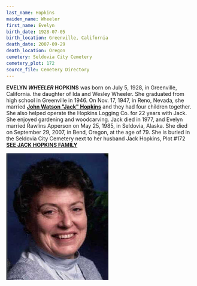 ```yaml
---
last_name: Hopkins
maiden_name: Wheeler
first_name: Evelyn
birth_date: 1928-07-05
birth_location: Greenville, California
death_date: 2007-09-29
death_location: Oregon
cemetery: Seldovia City Cemetery
cemetery_plot: 172
source_file: Cemetery Directory
---
```


**EVELYN *WHEELER* HOPKINS** was born on July 5, 1928, in Greenville,
California. the daughter of Ida and Wesley Wheeler. She graduated from
high school in Greenville in 1946. On Nov. 17, 1947, in Reno, Nevada, she married [**John Watson "Jack" Hopkins**](./Hopkins_Jack_Watson.md) and they
had four children together. She also helped operate the Hopkins Logging
Co. for 22 years with Jack. She enjoyed gardening and woodcarving. Jack
died in 1977, and Evelyn married Rawlins Apperson on May 25, 1985, in
Seldovia, Alaska. She died on September 29, 2007, in Bend, Oregon, at
the age of 79. She is buried in the Seldovia City Cemetery next to her
husband Jack Hopkins, Plot \#172 [**SEE JACK HOPKINS FAMILY**](../_families/Hopkins_Family.md)

![](../assets/images/Evelyn%20Wheeler%20Hopkins.jpg)

